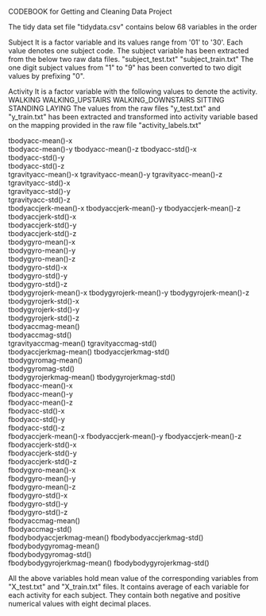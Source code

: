 CODEBOOK for Getting and Cleaning Data Project

The tidy data set file "tidydata.csv" contains below 68 variables in the order

Subject
	It is a factor variable and its values range from '01' to '30'. Each value denotes one subject code. The subject variable has been extracted from the below two raw data files.
"subject_test.txt"
"subject_train.txt"
The one digit subject values from "1" to "9" has been converted to two digit values by prefixing "0".
	
Activity
	It is a factor variable with the following values to denote the activity.
WALKING
WALKING_UPSTAIRS
WALKING_DOWNSTAIRS
SITTING
STANDING
LAYING
	The values from the raw files "y_test.txt" and "y_train.txt" has been extracted and transformed into activity variable based on the mapping provided in the raw file "activity_labels.txt"

tbodyacc-mean()-x          
tbodyacc-mean()-y 
tbodyacc-mean()-z 
tbodyacc-std()-x      
tbodyacc-std()-y      
tbodyacc-std()-z      
tgravityacc-mean()-x
tgravityacc-mean()-y
tgravityacc-mean()-z
tgravityacc-std()-x     
tgravityacc-std()-y     
tgravityacc-std()-z     
tbodyaccjerk-mean()-x
tbodyaccjerk-mean()-y
tbodyaccjerk-mean()-z
tbodyaccjerk-std()-x     
tbodyaccjerk-std()-y     
tbodyaccjerk-std()-z     
tbodygyro-mean()-x     
tbodygyro-mean()-y        
tbodygyro-mean()-z        
tbodygyro-std()-x          
tbodygyro-std()-y         
tbodygyro-std()-z        
tbodygyrojerk-mean()-x
tbodygyrojerk-mean()-y
tbodygyrojerk-mean()-z
tbodygyrojerk-std()-x     
tbodygyrojerk-std()-y     
tbodygyrojerk-std()-z     
tbodyaccmag-mean()      
tbodyaccmag-std()          
tgravityaccmag-mean() 
tgravityaccmag-std()      
tbodyaccjerkmag-mean()
tbodyaccjerkmag-std()     
tbodygyromag-mean()      
tbodygyromag-std()         
tbodygyrojerkmag-mean()
tbodygyrojerkmag-std()    
fbodyacc-mean()-x          
fbodyacc-mean()-y         
fbodyacc-mean()-z        
fbodyacc-std()-x           
fbodyacc-std()-y           
fbodyacc-std()-z           
fbodyaccjerk-mean()-x 
fbodyaccjerk-mean()-y 
fbodyaccjerk-mean()-z 
fbodyaccjerk-std()-x      
fbodyaccjerk-std()-y      
fbodyaccjerk-std()-z      
fbodygyro-mean()-x      
fbodygyro-mean()-y      
fbodygyro-mean()-z      
fbodygyro-std()-x          
fbodygyro-std()-y          
fbodygyro-std()-z          
fbodyaccmag-mean()   
fbodyaccmag-std()        
fbodybodyaccjerkmag-mean()
fbodybodyaccjerkmag-std()  
fbodybodygyromag-mean()  
fbodybodygyromag-std()     
fbodybodygyrojerkmag-mean()
fbodybodygyrojerkmag-std() 

All the above variables hold mean value of the corresponding variables from "X_test.txt" and "X_train.txt" files. It contains average of each variable for each activity for each subject. They contain both negative and positive numerical values with eight decimal places.
